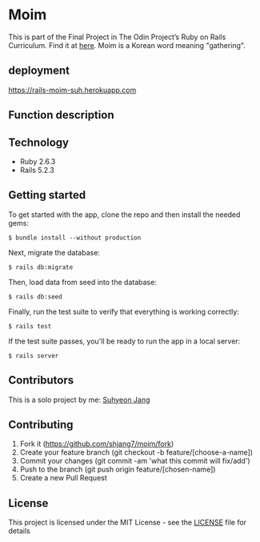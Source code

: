 # Moim

This is part of the Final Project in The Odin Project’s Ruby on Rails Curriculum. Find it at [here](https://www.theodinproject.com/courses/ruby-on-rails/lessons/final-project).
Moim is a Korean word meaning "gathering".

## deployment

https://rails-moim-suh.herokuapp.com

## Function description

## Technology

- Ruby 2.6.3
- Rails 5.2.3

## Getting started

To get started with the app, clone the repo and then install the needed gems:

```
$ bundle install --without production
```

Next, migrate the database:

```
$ rails db:migrate
```

Then, load data from seed into the database:

```
$ rails db:seed
```

Finally, run the test suite to verify that everything is working correctly:

```
$ rails test
```

If the test suite passes, you'll be ready to run the app in a local server:

```
$ rails server
```

## Contributors

This is a solo project by me: [Suhyeon Jang](https://github.com/shjang7)


## Contributing

1. Fork it (https://github.com/shjang7/moim/fork)
2. Create your feature branch (git checkout -b feature/[choose-a-name])
3. Commit your changes (git commit -am 'what this commit will fix/add')
4. Push to the branch (git push origin feature/[chosen-name])
5. Create a new Pull Request


## License

This project is licensed under the MIT License - see the [LICENSE](./LICENSE) file for details
